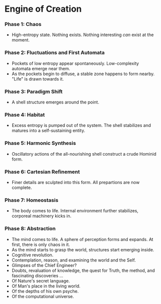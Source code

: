 # Engine of Creation


### Phase 1: Chaos

- High-entropy state. Nothing exists. Nothing interesting *can* exist at the moment.


### Phase 2: Fluctuations and First Automata

- Pockets of low entropy appear spontaneously. Low-complexity automata emerge near them.
- As the pockets begin to diffuse, a stable zone happens to form nearby. "Life" is drawn towards it.


### Phase 3: Paradigm Shift

- A shell structure emerges around the point.


### Phase 4: Habitat

- Excess entropy is pumped out of the system. The shell stabilizes and matures into a self-sustaining entity.


### Phase 5: Harmonic Synthesis

- Oscillatory actions of the all-nourishing shell construct a crude Hominid form.


### Phase 6: Cartesian Refinement

- Finer details are sculpted into this form. All prepartions are now complete.


### Phase 7: Homeostasis

- The body comes to life. Internal environment further stabilizes, corporeal machinery kicks in.


### Phase 8: Abstraction

- The mind comes to life. A sphere of perception forms and expands. At first, there is only chaos in it. 
- As the mind starts to grasp the world, structures start emerging inside.
- Cognitive revolution.
- Contemplation, reason, and examining the world and the Self.
- Glimpses of the Chief Engineer?
- Doubts, revaluation of knowledge, the quest for Truth, the method, and fascinating discoveries ... 
- Of Nature's secret language.
- Of Man's place in the living world.
- Of the depths of his own psyche.
- Of the computational universe.